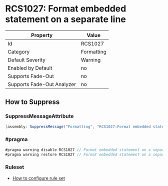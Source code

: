 # RCS1027: Format embedded statement on a separate line

Property | Value
--- | ---
Id|RCS1027
Category|Formatting
Default Severity|Warning
Enabled by Default|no
Supports Fade\-Out|no
Supports Fade\-Out Analyzer|no

## How to Suppress

### SuppressMessageAttribute

```csharp
[assembly: SuppressMessage("Formatting", "RCS1027:Format embedded statement on a separate line.", Justification = "<Pending>")]
```

### \#pragma

```csharp
#pragma warning disable RCS1027 // Format embedded statement on a separate line.
#pragma warning restore RCS1027 // Format embedded statement on a separate line.
```

### Ruleset

* [How to configure rule set](../HowToConfigureAnalyzers.md)
